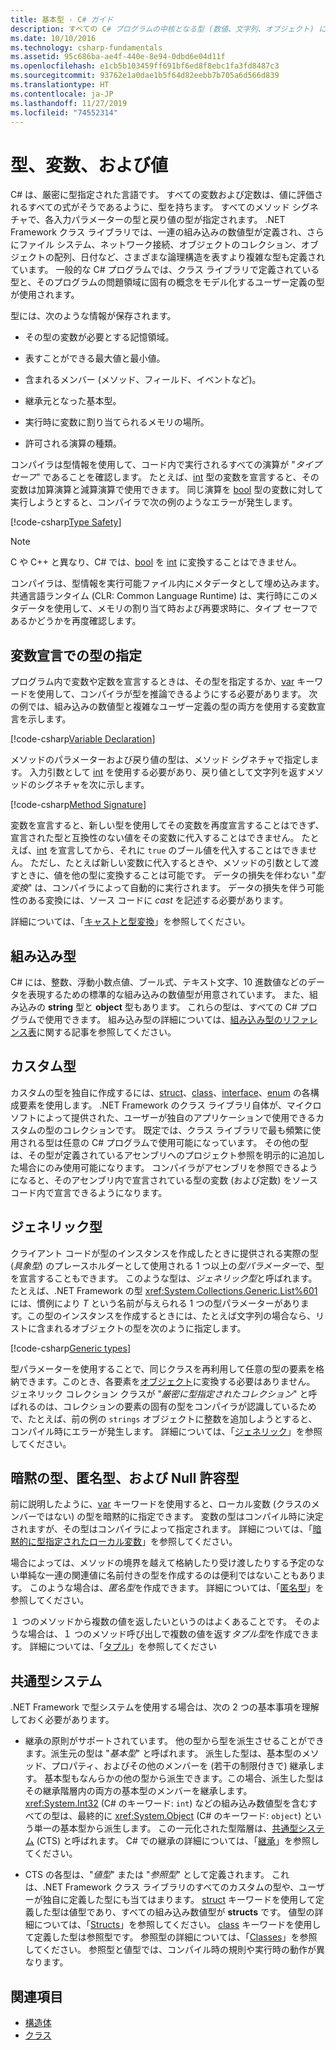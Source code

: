 ```yaml
---
title: 基本型 - C# ガイド
description: すべての C# プログラムの中核となる型 (数値、文字列、オブジェクト) について説明します
ms.date: 10/10/2016
ms.technology: csharp-fundamentals
ms.assetid: 95c686ba-ae4f-440e-8e94-0dbd6e04d11f
ms.openlocfilehash: e1cb5b103459ff691bf6ed8f8ebc1fa3fd8487c3
ms.sourcegitcommit: 93762e1a0dae1b5f64d82eebb7b705a6d566d839
ms.translationtype: HT
ms.contentlocale: ja-JP
ms.lasthandoff: 11/27/2019
ms.locfileid: "74552314"
---
```

# <a name="types-variables-and-values"></a>型、変数、および値

C# は、厳密に型指定された言語です。 すべての変数および定数は、値に評価されるすべての式がそうであるように、型を持ちます。 すべてのメソッド シグネチャで、各入力パラメーターの型と戻り値の型が指定されます。 .NET Framework クラス ライブラリでは、一連の組み込みの数値型が定義され、さらにファイル システム、ネットワーク接続、オブジェクトのコレクション、オブジェクトの配列、日付など、さまざまな論理構造を表すより複雑な型も定義されています。 一般的な C# プログラムでは、クラス ライブラリで定義されている型と、そのプログラムの問題領域に固有の概念をモデル化するユーザー定義の型が使用されます。  
  
型には、次のような情報が保存されます。  
  
- その型の変数が必要とする記憶領域。  
  
- 表すことができる最大値と最小値。  
  
- 含まれるメンバー (メソッド、フィールド、イベントなど)。  
  
- 継承元となった基本型。  
  
- 実行時に変数に割り当てられるメモリの場所。  
  
- 許可される演算の種類。  
  
コンパイラは型情報を使用して、コード内で実行されるすべての演算が "*タイプ セーフ*" であることを確認します。 たとえば、[int](language-reference/builtin-types/integral-numeric-types.md) 型の変数を宣言すると、その変数は加算演算と減算演算で使用できます。 同じ演算を [bool](language-reference/builtin-types/bool.md) 型の変数に対して実行しようとすると、コンパイラで次の例のようなエラーが発生します。  
  
[!code-csharp[Type Safety](../../samples/snippets/csharp/concepts/basic-types/type-safety.cs)]  
  
> [!NOTE]  
> C や C++ と異なり、C# では、[bool](language-reference/builtin-types/bool.md) を [int](language-reference/builtin-types/integral-numeric-types.md) に変換することはできません。  
  
コンパイラは、型情報を実行可能ファイル内にメタデータとして埋め込みます。 共通言語ランタイム (CLR: Common Language Runtime) は、実行時にこのメタデータを使用して、メモリの割り当て時および再要求時に、タイプ セーフであるかどうかを再度確認します。  

## <a name="specifying-types-in-variable-declarations"></a>変数宣言での型の指定

プログラム内で変数や定数を宣言するときは、その型を指定するか、[var](language-reference/keywords/var.md) キーワードを使用して、コンパイラが型を推論できるようにする必要があります。 次の例では、組み込みの数値型と複雑なユーザー定義の型の両方を使用する変数宣言を示します。  
  
[!code-csharp[Variable Declaration](../../samples/snippets/csharp/concepts/basic-types/variable-declaration.cs)]  
  
メソッドのパラメーターおよび戻り値の型は、メソッド シグネチャで指定します。 入力引数として [int](language-reference/builtin-types/integral-numeric-types.md) を使用する必要があり、戻り値として文字列を返すメソッドのシグネチャを次に示します。  
  
[!code-csharp[Method Signature](../../samples/snippets/csharp/concepts/basic-types/method-signature.cs)]  
  
変数を宣言すると、新しい型を使用してその変数を再度宣言することはできず、宣言された型と互換性のない値をその変数に代入することはできません。 たとえば、[int](language-reference/builtin-types/integral-numeric-types.md) を宣言してから、それに `true` のブール値を代入することはできません。 ただし、たとえば新しい変数に代入するときや、メソッドの引数として渡すときに、値を他の型に変換することは可能です。 データの損失を伴わない "*型変換*" は、コンパイラによって自動的に実行されます。 データの損失を伴う可能性のある変換には、ソース コードに *cast* を記述する必要があります。

詳細については、「[キャストと型変換](programming-guide/types/casting-and-type-conversions.md)」を参照してください。

## <a name="built-in-types"></a>組み込み型

C# には、整数、浮動小数点値、ブール式、テキスト文字、10 進数値などのデータを表現するための標準的な組み込みの数値型が用意されています。 また、組み込みの **string** 型と **object** 型もあります。 これらの型は、すべての C# プログラムで使用できます。 組み込み型の詳細については、[組み込み型のリファレンス表](language-reference/keywords/built-in-types-table.md)に関する記事を参照してください。  
  
## <a name="custom-types"></a>カスタム型

カスタムの型を独自に作成するには、[struct](language-reference/keywords/class.md)、[class](language-reference/keywords/class.md)、[interface](language-reference/keywords/interface.md)、[enum](language-reference/keywords/enum.md) の各構成要素を使用します。 .NET Framework のクラス ライブラリ自体が、マイクロソフトによって提供された、ユーザーが独自のアプリケーションで使用できるカスタムの型のコレクションです。 既定では、クラス ライブラリで最も頻繁に使用される型は任意の C# プログラムで使用可能になっています。 その他の型は、その型が定義されているアセンブリへのプロジェクト参照を明示的に追加した場合にのみ使用可能になります。 コンパイラがアセンブリを参照できるようになると、そのアセンブリ内で宣言されている型の変数 (および定数) をソース コード内で宣言できるようになります。
  
## <a name="generic-types"></a>ジェネリック型

クライアント コードが型のインスタンスを作成したときに提供される実際の型 (*具象型*) のプレースホルダーとして使用される 1 つ以上の*型パラメーター*で、型を宣言することもできます。 このような型は、*ジェネリック型*と呼ばれます。 たとえば、.NET Framework の型 <xref:System.Collections.Generic.List%601> には、慣例により *T* という名前が与えられる 1 つの型パラメーターがあります。この型のインスタンスを作成するときには、たとえば文字列の場合なら、リストに含まれるオブジェクトの型を次のように指定します。  
  
[!code-csharp[Generic types](../../samples/snippets/csharp/concepts/basic-types/generic-type.cs)]
  
型パラメーターを使用することで、同じクラスを再利用して任意の型の要素を格納できます。このとき、各要素を[オブジェクト](language-reference/builtin-types/reference-types.md#the-object-type)に変換する必要はありません。 ジェネリック コレクション クラスが "*厳密に型指定されたコレクション*" と呼ばれるのは、コレクションの要素の固有の型をコンパイラが認識しているためで、たとえば、前の例の `strings` オブジェクトに整数を追加しようとすると、コンパイル時にエラーが発生します。 詳細については、「[ジェネリック](programming-guide/generics/index.md)」を参照してください。

## <a name="implicit-types-anonymous-types-and-tuple-types"></a>暗黙の型、匿名型、および Null 許容型

前に説明したように、[var](language-reference/keywords/var.md) キーワードを使用すると、ローカル変数 (クラスのメンバーではない) の型を暗黙的に指定できます。 変数の型はコンパイル時に決定されますが、その型はコンパイラによって指定されます。 詳細については、「[暗黙的に型指定されたローカル変数](programming-guide/classes-and-structs/implicitly-typed-local-variables.md)」を参照してください。  
  
場合によっては、メソッドの境界を越えて格納したり受け渡したりする予定のない単純な一連の関連値に名前付きの型を作成するのは便利ではないこともあります。 このような場合は、*匿名型*を作成できます。 詳細については、「[匿名型](programming-guide/classes-and-structs/anonymous-types.md)」を参照してください。

１ つのメソッドから複数の値を返したいというのはよくあることです。 そのような場合は、１ つのメソッド呼び出しで複数の値を返す*タプル型*を作成できます。 詳細については、「[タプル](tuples.md)」を参照してください

## <a name="the-common-type-system"></a>共通型システム

.NET Framework で型システムを使用する場合は、次の 2 つの基本事項を理解しておく必要があります。  
  
- 継承の原則がサポートされています。 他の型から型を派生させることができます。派生元の型は "*基本型*" と呼ばれます。 派生した型は、基本型のメソッド、プロパティ、およびその他のメンバーを (若干の制限付きで) 継承します。 基本型もなんらかの他の型から派生できます。この場合、派生した型はその継承階層内の両方の基本型のメンバーを継承します。 <xref:System.Int32> (C# のキーワード: `int`) などの組み込み数値型を含むすべての型は、最終的に <xref:System.Object> (C# のキーワード: `object`) という単一の基本型から派生します。 この一元化された型階層は、[共通型システム](../standard/common-type-system.md) (CTS) と呼ばれます。 C# での継承の詳細については、「[継承](programming-guide/classes-and-structs/inheritance.md)」を参照してください。  
  
- CTS の各型は、"*値型*" または "*参照型*" として定義されます。 これは、.NET Framework クラス ライブラリのすべてのカスタムの型や、ユーザーが独自に定義した型にも当てはまります。 [struct](language-reference/keywords/struct.md) キーワードを使用して定義した型は値型であり、すべての組み込み数値型が **structs** です。 値型の詳細については、「[Structs](structs.md)」を参照してください。 [class](language-reference/keywords/class.md) キーワードを使用して定義した型は参照型です。 参照型の詳細については、「[Classes](programming-guide/classes-and-structs/classes.md)」を参照してください。 参照型と値型では、コンパイル時の規則や実行時の動作が異なります。

## <a name="see-also"></a>関連項目

- [構造体](structs.md)
- [クラス](programming-guide/classes-and-structs/classes.md)

